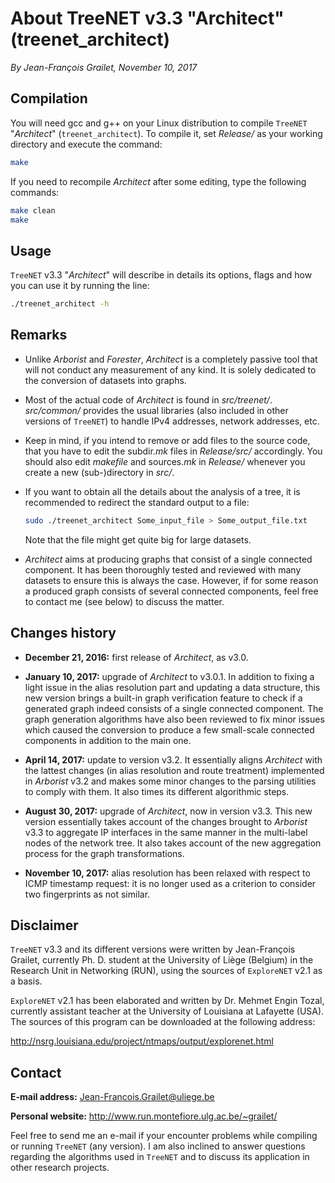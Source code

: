 # About TreeNET v3.3 "Architect" (treenet_architect)

*By Jean-François Grailet, November 10, 2017*

## Compilation

You will need gcc and g++ on your Linux distribution to compile `TreeNET` "*Architect*" (`treenet_architect`). To compile it, set *Release/* as your working directory and execute the command:

```sh
make
```

If you need to recompile *Architect* after some editing, type the following commands:

```sh
make clean
make
```

## Usage

`TreeNET` v3.3 "*Architect*" will describe in details its options, flags and how you can use it by running the line:

```sh
./treenet_architect -h
```

## Remarks

* Unlike *Arborist* and *Forester*, *Architect* is a completely passive tool that will not conduct any measurement of any kind. It is solely dedicated to the conversion of datasets into graphs.

* Most of the actual code of *Architect* is found in *src/treenet/*. *src/common/* provides the usual libraries (also included in other versions of `TreeNET`) to handle IPv4 addresses, network addresses, etc.

* Keep in mind, if you intend to remove or add files to the source code, that you have to edit the subdir.*mk* files in *Release/src/* accordingly. You should also edit *makefile* and sources.*mk* in *Release/* whenever you create a new (sub-)directory in *src/*.
  
* If you want to obtain all the details about the analysis of a tree, it is recommended to redirect the standard output to a file:
  
  ```sh
  sudo ./treenet_architect Some_input_file > Some_output_file.txt
  ```
  
  Note that the file might get quite big for large datasets.

* *Architect* aims at producing graphs that consist of a single connected component. It has been thoroughly tested and reviewed with many datasets to ensure this is always the case. However, if for some reason a produced graph consists of several connected components, feel free to contact me (see below) to discuss the matter.

## Changes history

* **December 21, 2016:** first release of *Architect*, as v3.0.

* **January 10, 2017:** upgrade of *Architect* to v3.0.1. In addition to fixing a light issue in the alias resolution part and updating a data structure, this new version brings a built-in graph verification feature to check if a generated graph indeed consists of a single connected component. The graph generation algorithms have also been reviewed to fix minor issues which caused the conversion to produce a few small-scale connected components in addition to the main one.

* **April 14, 2017:** update to version v3.2. It essentially aligns *Architect* with the lattest changes (in alias resolution and route treatment) implemented in *Arborist* v3.2 and makes some minor changes to the parsing utilities to comply with them. It also times its different algorithmic steps.

* **August 30, 2017:** upgrade of *Architect*, now in version v3.3. This new version essentially takes account of the changes brought to *Arborist* v3.3 to aggregate IP interfaces in the same manner in the multi-label nodes of the network tree. It also takes account of the new aggregation process for the graph transformations.

* **November 10, 2017:** alias resolution has been relaxed with respect to ICMP timestamp request: it is no longer used as a criterion to consider two fingerprints as not similar.

## Disclaimer

`TreeNET` v3.3 and its different versions were written by Jean-François Grailet, currently Ph. D. student at the University of Liège (Belgium) in the Research Unit in Networking (RUN), using the sources of `ExploreNET` v2.1 as a basis.

`ExploreNET` v2.1 has been elaborated and written by Dr. Mehmet Engin Tozal, currently assistant teacher at the University of Louisiana at Lafayette (USA). The sources of this program can be downloaded at the following address:

http://nsrg.louisiana.edu/project/ntmaps/output/explorenet.html

## Contact

**E-mail address:** Jean-Francois.Grailet@uliege.be

**Personal website:** http://www.run.montefiore.ulg.ac.be/~grailet/

Feel free to send me an e-mail if your encounter problems while compiling or running `TreeNET` (any version). I am also inclined to answer questions regarding the algorithms used in `TreeNET` and to discuss its application in other research projects.
